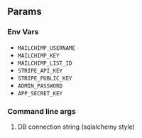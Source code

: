 



## Params

### Env Vars
 - `MAILCHIMP_USERNAME`
 - `MAILCHIMP_KEY`
 - `MAILCHIMP_LIST_ID`
 - `STRIPE_API_KEY`
 - `STRIPE_PUBLIC_KEY`
 - `ADMIN_PASSWORD`
 - `APP_SECRET_KEY`

### Command line args

1. DB connection string (sqlalchemy style)